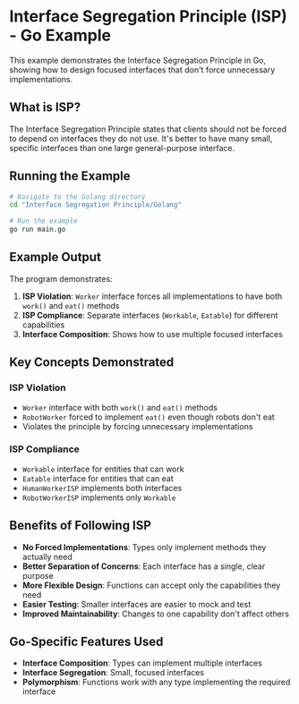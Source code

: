 # Interface Segregation Principle (ISP) - Go Example

This example demonstrates the Interface Segregation Principle in Go, showing how to design focused interfaces that don't force unnecessary implementations.

## What is ISP?

The Interface Segregation Principle states that clients should not be forced to depend on interfaces they do not use. It's better to have many small, specific interfaces than one large general-purpose interface.

## Running the Example

```bash
# Navigate to the Golang directory
cd "Interface Segregation Principle/Golang"

# Run the example
go run main.go
```

## Example Output

The program demonstrates:

1. **ISP Violation**: `Worker` interface forces all implementations to have both `work()` and `eat()` methods
2. **ISP Compliance**: Separate interfaces (`Workable`, `Eatable`) for different capabilities
3. **Interface Composition**: Shows how to use multiple focused interfaces

## Key Concepts Demonstrated

### ISP Violation

- `Worker` interface with both `work()` and `eat()` methods
- `RobotWorker` forced to implement `eat()` even though robots don't eat
- Violates the principle by forcing unnecessary implementations

### ISP Compliance

- `Workable` interface for entities that can work
- `Eatable` interface for entities that can eat
- `HumanWorkerISP` implements both interfaces
- `RobotWorkerISP` implements only `Workable`

## Benefits of Following ISP

- **No Forced Implementations**: Types only implement methods they actually need
- **Better Separation of Concerns**: Each interface has a single, clear purpose
- **More Flexible Design**: Functions can accept only the capabilities they need
- **Easier Testing**: Smaller interfaces are easier to mock and test
- **Improved Maintainability**: Changes to one capability don't affect others

## Go-Specific Features Used

- **Interface Composition**: Types can implement multiple interfaces
- **Interface Segregation**: Small, focused interfaces
- **Polymorphism**: Functions work with any type implementing the required interface
